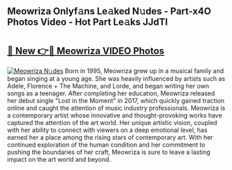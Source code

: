 ## Meowriza Onlyf𝚊ns Le𝚊ked N𝚞des - Part-x4O Photos Video - Hot Part Le𝚊ks JJdTI

# <h2><a href="http://ab4029.deff.icu/?id=Meowriza">🔗 New 👉🔴 Meowriza VIDEO Photos</a></h2>

[![Meowriza N𝚞des](https://i.imgur.com/rIISA9y.gif)](http://ab4029.deff.icu/?id=Meowriza)
Born in 1995, Meowriza grew up in a musical family and began singing at a young age. She was heavily influenced by artists such as Adele, Florence + The Machine, and Lorde, and began writing her own songs as a teenager. After completing her education, Meowriza released her debut single "Lost in the Moment" in 2017, which quickly gained traction online and caught the attention of music industry professionals. Meowriza is a contemporary artist whose innovative and thought-provoking works have captured the attention of the art world. Her unique artistic vision, coupled with her ability to connect with viewers on a deep emotional level, has earned her a place among the rising stars of contemporary art. With her continued exploration of the human condition and her commitment to pushing the boundaries of her craft, Meowriza is sure to leave a lasting impact on the art world and beyond.

